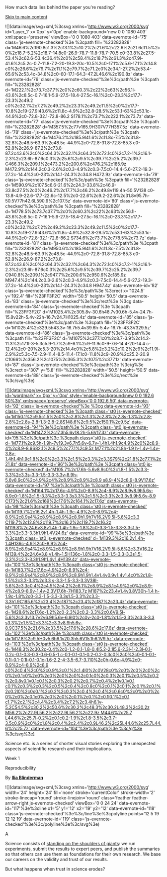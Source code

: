 How much data lies behind the paper you're reading?

[Skip to main content](https://pudding.cool/2019/05/science_etc_1/#content)

 ![](data:image/svg+xml,%3csvg xmlns='http://www.w3.org/2000/svg' id='Layer_1' x='0px' y='0px' enable-background='new 0 0 1080 403' xml:space='preserve' viewBox='0 0 1080 403' data-evernote-id='75' class='js-evernote-checked'%3e %3cpath fill='%23282828' d='M46.6%2c190.8c1.3%2c13.1%2c10.2%2c21.6%2c22.6%2c21.6c11.5%2c0%2c18.7-5.2%2c18.7-14.8c0-26.9-78.7-11.8-78.7-70.5 c0-33.8%2c27.5-53.4%2c62.6-53.4c36.4%2c0%2c58.4%2c18.7%2c61.3%2c47.9l-41.6%2c5.2c-0.7-11.8-7.2-20-19.3-20c-10.5%2c0-17.1%2c5.6-17.1%2c14.8 c0%2c26.6%2c79.7%2c11.1%2c79.7%2c71.2c0%2c34.1-27.2%2c53.4-65.6%2c53.4c-34.8%2c0-60-17.1-64.3-47.2L46.6%2c190.8z' data-evernote-id='76' class='js-evernote-checked'%3e%3c/path%3e %3cpath fill='%23282828' d='M222.1%2c73.7c37.7%2c0%2c60.3%2c22%2c63%2c56.1l-43.6%2c8.5c-0.7-16.1-5.9-27.5-18.4-27.5c-16.1%2c0-23.3%2c17.7-23.3%2c49.2 c0%2c32.1%2c7.2%2c49.2%2c23.3%2c49.2c11.5%2c0%2c17.7-10.8%2c19-27.9l43.6%2c11.8c-4.9%2c32.8-28.5%2c53.1-63%2c53.1c-44.9%2c0-72.8-32.1-72.8-86.2 S178.1%2c73.7%2c222.1%2c73.7z' data-evernote-id='77' class='js-evernote-checked'%3e%3c/path%3e %3cpath fill='%23282828' d='M357.5%2c77v165.9H307V77H357.5z' data-evernote-id='78' class='js-evernote-checked'%3e%3c/path%3e %3cpath fill='%23282828' d='M476.2%2c185.9l41.6%2c11.8c-7.5%2c31.8-32.8%2c48.5-63.9%2c48.5c-44.9%2c0-72.8-31.8-72.8-85.3 c0-52.8%2c26.9-87.2%2c73.8-87.2c43.6%2c0%2c64.3%2c32.1%2c64.3%2c72.1c0%2c7.2-1%2c16.1-2.3%2c23.6h-87.6c0.3%2c25.6%2c9.5%2c39.7%2c25.2%2c39.7 C466.3%2c209.1%2c473.2%2c200.6%2c476.2%2c185.9z M472.9%2c144.2c0.3-2.6%2c0.3-4.9%2c0.3-7.5c0-14.4-5.6-27.2-19.3-27.2c-14.4%2c0-23%2c14.1-24.3%2c34.8 H472.9z' data-evernote-id='79' class='js-evernote-checked'%3e%3c/path%3e %3cpath fill='%23282828' d='M590.9%2c107.5c6.6-21.6%2c24.3-33.8%2c46.9-33.8c27.5%2c0%2c46.2%2c17.7%2c46.2%2c49.8v119.4h-50.5V138 c0-13.8-4.9-22.6-17.7-22.6c-12.5%2c0-22.6%2c9.2-22.6%2c31.8v95.7h-50.5V77h42.6L590.9%2c107.5z' data-evernote-id='80' class='js-evernote-checked'%3e%3c/path%3e %3cpath fill='%23282828' d='M778.5%2c73.7c37.7%2c0%2c60.3%2c22%2c63%2c56.1l-43.6%2c8.5c-0.7-16.1-5.9-27.5-18.4-27.5c-16.1%2c0-23.3%2c17.7-23.3%2c49.2 c0%2c32.1%2c7.2%2c49.2%2c23.3%2c49.2c11.5%2c0%2c17.7-10.8%2c19-27.9l43.6%2c11.8c-4.9%2c32.8-28.5%2c53.1-63%2c53.1c-44.9%2c0-72.8-32.1-72.8-86.2 S734.6%2c73.7%2c778.5%2c73.7z' data-evernote-id='81' class='js-evernote-checked'%3e%3c/path%3e %3cpath fill='%23282828' d='M950.6%2c185.9l41.6%2c11.8c-7.5%2c31.8-32.8%2c48.5-63.9%2c48.5c-44.9%2c0-72.8-31.8-72.8-85.3 c0-52.8%2c26.9-87.2%2c73.8-87.2c43.6%2c0%2c64.3%2c32.1%2c64.3%2c72.1c0%2c7.2-1%2c16.1-2.3%2c23.6h-87.6c0.3%2c25.6%2c9.5%2c39.7%2c25.2%2c39.7 C940.8%2c209.1%2c947.7%2c200.6%2c950.6%2c185.9z M947.4%2c144.2c0.3-2.6%2c0.3-4.9%2c0.3-7.5c0-14.4-5.6-27.2-19.3-27.2c-14.4%2c0-23%2c14.1-24.3%2c34.8 H947.4z' data-evernote-id='82' class='js-evernote-checked'%3e%3c/path%3e %3crect x='1024.5' y='192.4' fill='%23FF3F2C' width='50.5' height='50.5' data-evernote-id='83' class='js-evernote-checked'%3e%3c/rect%3e %3cg data-evernote-id='84' class='js-evernote-checked'%3e %3cpath fill='%23FF3F2C' d='M1025.4%2c305.8v-30.6h48.7v30.6h-5.4v-24.7h-15.8v22h-5.4v-22h-16.7v24.7H1025.4z' data-evernote-id='85' class='js-evernote-checked'%3e%3c/path%3e %3cpath fill='%23FF3F2C' d='M1025.4%2c329.5h43.3v-16.7h5.4v39.6h-5.4v-16.7h-43.3V329.5z' data-evernote-id='86' class='js-evernote-checked'%3e%3c/path%3e %3cpath fill='%23FF3F2C' d='M1075%2c377.1c0%2c8.7-3.9%2c14.2-11.3%2c17.1l-3-5.3c5.9-1.7%2c9-6.1%2c9-11.9c0-9-7.6-14.4-20-14.4 c-12.4%2c0-20%2c5.3-20%2c14.4c0%2c5.8%2c3.2%2c10.2%2c9%2c11.9l-2.9%2c5.3c-7.5-2.9-11.4-8.5-11.4-17.1c0-11.8%2c9-20.9%2c25.2-20.9 C1066%2c356.2%2c1075%2c365.3%2c1075%2c377.1z' data-evernote-id='87' class='js-evernote-checked'%3e%3c/path%3e %3c/g%3e %3crect x='307' y='5.8' fill='%23282828' width='50.5' height='50.5' data-evernote-id='88' class='js-evernote-checked'%3e%3c/rect%3e %3c/svg%3e)

 [![](data:image/svg+xml,%3csvg xmlns='http://www.w3.org/2000/svg' id='wordmark' x='0px' y='0px' style='enable-background:new 0 0 192.6 50%3b' xml:space='preserve' viewBox='0 0 192.6 50' data-evernote-id='92' class='js-evernote-checked'%3e %3cg data-evernote-id='93' class='js-evernote-checked'%3e %3cpath class='st0 js-evernote-checked' d='M150.1%2c9.5c1.5%2c0%2c2.8%2c1.3%2c2.8%2c2.8s-1.3%2c2.8-2.8%2c2.8s-2.8-1.3-2.8-2.8S148.6%2c9.5%2c150.1%2c9.5z' data-evernote-id='94'%3e%3c/path%3e %3cpath class='st0 js-evernote-checked' d='M147.2%2c17.3h5.6v18.2h-5.6V17.3z' data-evernote-id='95'%3e%3c/path%3e %3cpath class='st0 js-evernote-checked' d='M77.1%2c9.5h-1.9h-7v19.3v6.7h5.6v-6.7v-1.4h1.4h1.9c4.9%2c0%2c8.9-4%2c8.9-8.9S82.1%2c9.5%2c77.1%2c9.5z M77.1%2c21.8h-1.9 h-1.4v-1.4v-3.8v-1.4h1.4h1.9c1.8%2c0%2c3.3%2c1.5%2c3.3%2c3.3S79%2c21.8%2c77.1%2c21.8z' data-evernote-id='96'%3e%3c/path%3e %3cpath class='st0 js-evernote-checked' d='M105.7%2c17.6h-5.6v8.9c0%2c1.8-1.5%2c3.3-3.3%2c3.3s-3.3-1.5-3.3-3.3v-8.9h-5.6v8.9c0%2c4.9%2c4%2c8.9%2c8.9%2c8.9 s8.9-4%2c8.9-8.9V17.6z' data-evernote-id='97'%3e%3c/path%3e %3cpath class='st0 js-evernote-checked' d='M164.1%2c17.6c-4.9%2c0-8.9%2c4-8.9%2c8.9v8.9h5.6v-8.9c0-1.8%2c1.5-3.3%2c3.3-3.3s3.3%2c1.5%2c3.3%2c3.3v8.9h5.6v-8.9 C173%2c21.6%2c169%2c17.6%2c164.1%2c17.6z' data-evernote-id='98'%3e%3c/path%3e %3cpath class='st0 js-evernote-checked' d='M119.7%2c16.2v1.4h-1.4h-1.9c-4.9%2c0-8.9%2c4-8.9%2c8.9s4%2c8.9%2c8.9%2c8.9h1.9h7V16.2V9.5l-5.6%2c3.3 C119.7%2c12.8%2c119.7%2c16.2%2c119.7%2c16.2z M119.8%2c24.6v3.8v1.4h-1.4h-1.9c-1.8%2c0-3.3-1.5-3.3-3.3s1.5-3.3%2c3.3-3.3h1.9h1.4V24.6z' data-evernote-id='99'%3e%3c/path%3e %3cpath class='st0 js-evernote-checked' d='M139.3%2c16.2v1.4h-1.4H136c-4.9%2c0-8.9%2c4-8.9%2c8.9s4%2c8.9%2c8.9%2c8.9h1.9h7V16.2V9.5l-5.6%2c3.3V16.2z M139.4%2c24.6v3.8 v1.4h-1.5H136c-1.8%2c0-3.3-1.5-3.3-3.3s1.5-3.3%2c3.3-3.3h1.9h1.4v1.4H139.4z' data-evernote-id='100'%3e%3c/path%3e %3cpath class='st0 js-evernote-checked' d='M183.7%2c17.6c-4.9%2c0-8.9%2c4-8.9%2c8.9s4%2c8.9%2c8.9%2c8.9h1.9h1.4v1.4v0.9v1.4v1.4c0%2c1.8-1.5%2c3.3-3.3%2c3.3 s-3.3-1.5-3.3-3.3V38l-5.6%2c3.3c0.4%2c4.5%2c4.2%2c8.1%2c8.9%2c8.1c4.9%2c0%2c8.9-4%2c8.9-8.9v-1.4v-2.3V17.6h-7H183.7z M187%2c23.4v1.4v3.8V30h-1.4 h-1.9c-1.8%2c0-3.3-1.5-3.3-3.3s1.5-3.3%2c3.3-3.3h1.9C185.6%2c23.4%2c187%2c23.4%2c187%2c23.4z' data-evernote-id='101'%3e%3c/path%3e %3cpath class='st0 js-evernote-checked' d='M28.6%2c17.6c-1.2%2c0-2.3%2c0.2-3.3%2c0.6V9.5l-5.6%2c3.3v13.7v2v6.9h5.6v-6.9l0%2c0v-2c0-1.8%2c1.5-3.3%2c3.3-3.3 s3.3%2c1.5%2c3.3%2c3.3v8.9h5.6v-8.9C37.5%2c21.6%2c33.5%2c17.6%2c28.6%2c17.6z' data-evernote-id='102'%3e%3c/path%3e %3cpath class='st0 js-evernote-checked' d='M17.8%2c9.5H0v5.6h6.1v20.3h5.6V15.1h6.1V9.5z' data-evernote-id='103'%3e%3c/path%3e %3cpath class='st0 js-evernote-checked' d='M48.3%2c30.2c-0.4%2c0-1.2-0.1-1.8-0.4l5.2-2.1l5.6-2.3l-1-2.3l-0.1-0.2c-0.1-0.3-0.3-0.6-0.5-1 c-0.1-0.1-0.1-0.2-0.2-0.3c0%2c0%2c0-0.1-0.1-0.1l-0.1-0.1l-0.1-0.1c-1.6-2.2-4-3.5-6.7-3.7l0%2c0h-0.6c-4.9%2c0-8.9%2c4-8.9%2c8.9 c0%2c0.4%2c0%2c0.9%2c0.1%2c1.4l0%2c0V28c0%2c0%2c0%2c0%2c0%2c0.1c0%2c0%2c0%2c0%2c0%2c0.1c0%2c0.3%2c0.1%2c0.5%2c0.2%2c0.8v0.1v0.1c0.1%2c0.3%2c0.2%2c0.7%2c0.4%2c1v0.1v0.1 c0.1%2c0.3%2c0.3%2c0.5%2c0.4%2c0.8c0%2c0.1%2c0.1%2c0.1%2c0.1%2c0.2l0%2c0c0.1%2c0.2%2c0.3%2c0.4%2c0.4%2c0.6c0%2c0%2c0%2c0%2c0%2c0.1c0%2c0%2c0%2c0.1%2c0.1%2c0.1l0.1%2c0.1 c1.7%2c2.1%2c4.4%2c3.4%2c7.2%2c3.4h6.1v-5.2C54.5%2c30.2%2c50.6%2c30.2%2c48.3%2c30.2L48.3%2c30.2z M56.2%2c22.9L56.2%2c22.9L56.2%2c22.9z M44.6%2c25.7 L44.6%2c25.7l-0.2%2c0.1c0.2-1.9%2c1.8-3.5%2c3.7-3.5c0.9%2c0%2c1.8%2c0.4%2c2.4%2c0.9L46.2%2c25L44.6%2c25.7L44.6%2c25.7z' data-evernote-id='104'%3e%3c/path%3e %3c/g%3e %3c/svg%3e)](https://pudding.cool/)

Science etc. is a series of shorter visual stories exploring the unexpected aspects of scientific research and their implications.

Week 1

Reproducibility

By [ **Ilia Blinderman**](https://pudding.cool/author/ilia-blinderman)

 ![](data:image/svg+xml,%3csvg xmlns='http://www.w3.org/2000/svg' width='24' height='24' fill='none' stroke='currentColor' stroke-width='2' stroke-linecap='round' stroke-linejoin='round' class='feather feather-arrow-right js-evernote-checked' viewBox='0 0 24 24' data-evernote-id='117'%3e%3cline x1='5' y1='12' x2='19' y2='12' data-evernote-id='118' class='js-evernote-checked'%3e%3c/line%3e%3cpolyline points='12 5 19 12 12 19' data-evernote-id='119' class='js-evernote-checked'%3e%3c/polyline%3e%3c/svg%3e)

 A

Science consists of [standing on the shoulders of giants](https://en.wikipedia.org/wiki/Standing_on_the_shoulders_of_giants): we run experiments, submit the results to expert peers, and publish the summaries so that others can use them as foundations for their own research. We base our careers on the validity and trust of our results.

But what happens when trust in science erodes?